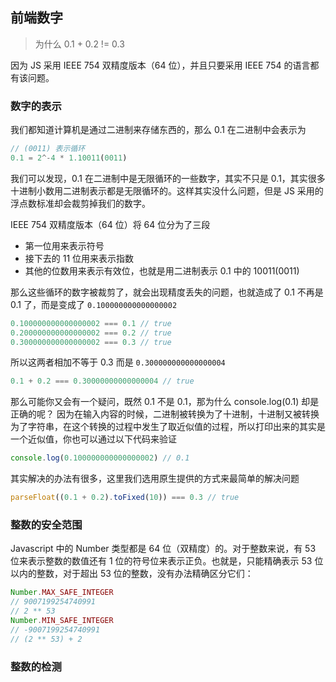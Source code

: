 ## 前端数字

> 为什么 0.1 + 0.2 != 0.3

因为 JS 采用 IEEE 754 双精度版本（64 位），并且只要采用 IEEE 754 的语言都有该问题。

### 数字的表示

我们都知道计算机是通过二进制来存储东西的，那么 0.1 在二进制中会表示为

```js
// (0011) 表示循环
0.1 = 2^-4 * 1.10011(0011)
```

我们可以发现，0.1 在二进制中是无限循环的一些数字，其实不只是 0.1，其实很多十进制小数用二进制表示都是无限循环的。这样其实没什么问题，但是 JS 采用的浮点数标准却会裁剪掉我们的数字。

IEEE 754 双精度版本（64 位）将 64 位分为了三段
- 第一位用来表示符号
- 接下去的 11 位用来表示指数
- 其他的位数用来表示有效位，也就是用二进制表示 0.1 中的 10011(0011)

那么这些循环的数字被裁剪了，就会出现精度丢失的问题，也就造成了 0.1 不再是 0.1 了，而是变成了 `0.100000000000000002`

```js
0.100000000000000002 === 0.1 // true
0.200000000000000002 === 0.2 // true
0.300000000000000002 === 0.3 // true
```

所以这两者相加不等于 0.3 而是 `0.300000000000000004`

```js
0.1 + 0.2 === 0.30000000000000004 // true
```

那么可能你又会有一个疑问，既然 0.1 不是 0.1，那为什么 console.log(0.1) 却是正确的呢？
因为在输入内容的时候，二进制被转换为了十进制，十进制又被转换为了字符串，在这个转换的过程中发生了取近似值的过程，所以打印出来的其实是一个近似值，你也可以通过以下代码来验证

```js
console.log(0.100000000000000002) // 0.1
```

其实解决的办法有很多，这里我们选用原生提供的方式来最简单的解决问题

```js
parseFloat((0.1 + 0.2).toFixed(10)) === 0.3 // true
```

### 整数的安全范围

Javascript 中的 Number 类型都是 64 位（双精度）的。对于整数来说，有 53 位来表示整数的数值还有 1 位的符号位来表示正负。也就是，只能精确表示 53 位以内的整数，对于超出 53 位的整数，没有办法精确区分它们：

```js
Number.MAX_SAFE_INTEGER
// 9007199254740991
// 2 ** 53
Number.MIN_SAFE_INTEGER
// -9007199254740991
// (2 ** 53) + 2
```

### 整数的检测

